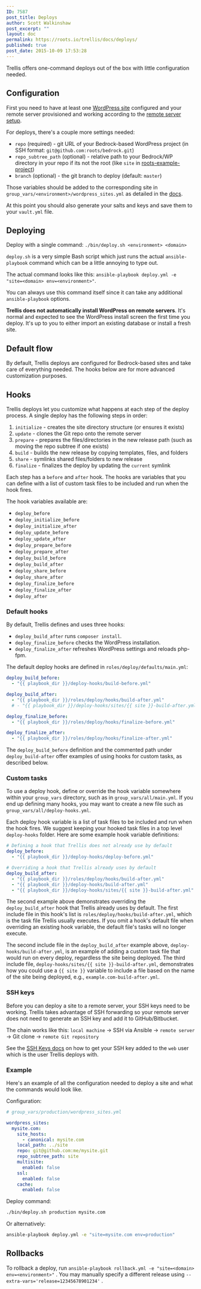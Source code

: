 ```yaml
---
ID: 7587
post_title: Deploys
author: Scott Walkinshaw
post_excerpt: ""
layout: doc
permalink: https://roots.io/trellis/docs/deploys/
published: true
post_date: 2015-10-09 17:53:28
---
```

Trellis offers one-command deploys out of the box with little configuration needed.

## Configuration

First you need to have at least one [WordPress site](https://roots.io/trellis/docs/wordpress-sites/) configured and your remote server provisioned and working according to the [remote server setup](https://roots.io/trellis/docs/remote-server-setup/).

For deploys, there's a couple more settings needed:

* `repo` (required) - git URL of your Bedrock-based WordPress project (in SSH format: `git@github.com:roots/bedrock.git`)
* `repo_subtree_path` (optional) - relative path to your Bedrock/WP directory in your repo if its not the root (like `site` in [roots-example-project](https://github.com/roots/roots-example-project.com))
* `branch` (optional) - the git branch to deploy (default: `master`)

Those variables should be added to the corresponding site in `group_vars/<environment>/wordpress_sites.yml` as detailed in the [docs](https://roots.io/trellis/docs/wordpress-sites/#remote-servers).

At this point you should also generate your salts and keys and save them to your `vault.yml` file.

## Deploying

Deploy with a single command: `./bin/deploy.sh <environment> <domain>`

`deploy.sh` is a very simple Bash script which just runs the actual `ansible-playbook` command which can be a little annoying to type out.

The actual command looks like this: `ansible-playbook deploy.yml -e "site=<domain> env=<environment>"`.

You can always use this command itself since it can take any additional `ansible-playbook` options.

**Trellis does not automatically install WordPress on remote servers**. It's normal and expected to see the WordPress install screen the first time you deploy. It's up to you to either import an existing database or install a fresh site.

## Default flow

By default, Trellis deploys are configured for Bedrock-based sites and take care of everything needed. The hooks below are for more advanced customization purposes.

## Hooks

Trellis deploys let you customize what happens at each step of the deploy process. A single deploy has the following steps in order:

1. `initialize` - creates the site directory structure (or ensures it exists)
2. `update` - clones the Git repo onto the remote server
3. `prepare` - prepares the files/directories in the new release path (such as moving the repo subtree if one exists)
4. `build` - builds the new release by copying templates, files, and folders
5. `share` - symlinks shared files/folders to new release
6. `finalize` - finalizes the deploy by updating the `current` symlink

Each step has a `before` and `after` hook. The hooks are variables that you can define with a list of custom task files to be included and run when the hook fires.

The hook variables available are:

* `deploy_before`
* `deploy_initialize_before`
* `deploy_initialize_after`
* `deploy_update_before`
* `deploy_update_after`
* `deploy_prepare_before`
* `deploy_prepare_after`
* `deploy_build_before`
* `deploy_build_after`
* `deploy_share_before`
* `deploy_share_after`
* `deploy_finalize_before`
* `deploy_finalize_after`
* `deploy_after`

### Default hooks

By default, Trellis defines and uses three hooks:

* `deploy_build_after` runs `composer install`.
* `deploy_finalize_before` checks the WordPress installation.
* `deploy_finalize_after` refreshes WordPress settings and reloads php-fpm.

The default deploy hooks are defined in `roles/deploy/defaults/main.yml`:

```yaml
deploy_build_before:
  - "{{ playbook_dir }}/deploy-hooks/build-before.yml"

deploy_build_after:
  - "{{ playbook_dir }}/roles/deploy/hooks/build-after.yml"
  # - "{{ playbook_dir }}/deploy-hooks/sites/{{ site }}-build-after.yml"

deploy_finalize_before:
  - "{{ playbook_dir }}/roles/deploy/hooks/finalize-before.yml"

deploy_finalize_after:
  - "{{ playbook_dir }}/roles/deploy/hooks/finalize-after.yml"
```

The `deploy_build_before` definition and the commented path under `deploy_build-after` offer examples of using hooks for custom tasks, as described below.

### Custom tasks

To use a deploy hook, define or override the hook variable somewhere within your `group_vars` directory, such as in `group_vars/all/main.yml`. If you end up defining many hooks, you may want to create a new file such as `group_vars/all/deploy-hooks.yml`.

Each deploy hook variable is a list of task files to be included and run when the hook fires. We suggest keeping your hooked task files in a top level `deploy-hooks` folder. Here are some example hook variable definitions:

```yaml
# Defining a hook that Trellis does not already use by default
deploy_before:
  - "{{ playbook_dir }}/deploy-hooks/deploy-before.yml"

# Overriding a hook that Trellis already uses by default
deploy_build_after:
  - "{{ playbook_dir }}/roles/deploy/hooks/build-after.yml"
  - "{{ playbook_dir }}/deploy-hooks/build-after.yml"
  - "{{ playbook_dir }}/deploy-hooks/sites/{{ site }}-build-after.yml"
```

The second example above demonstrates overriding the `deploy_build_after` hook that Trellis already uses by default. The first include file in this hook's list is `roles/deploy/hooks/build-after.yml`, which is the task file Trellis usually executes. If you omit a hook's default file when overriding an existing hook variable, the default file's tasks will no longer execute.

The second include file in the `deploy_build_after` example above, `deploy-hooks/build-after.yml`, is an example of adding a custom task file that would run on every deploy, regardless the site being deployed. The third include file, `deploy-hooks/sites/{{ site }}-build-after.yml`, demonstrates how you could use a `{{ site }}` variable to include a file based on the name of the site being deployed, e.g., `example.com-build-after.yml`.

### SSH keys

Before you can deploy a site to a remote server, your SSH keys need to be working. Trellis takes advantage of SSH forwarding so your remote server does not need to generate an SSH key and add it to GitHub/Bitbucket.

The chain works like this: `local machine` -&gt; SSH via Ansible -&gt; `remote server` -&gt; Git clone -&gt; `remote Git repository`

See the [SSH Keys docs](https://roots.io/trellis/docs/ssh-keys/) on how to get your SSH key added to the `web` user which is the user Trellis deploys with.

### Example

Here's an example of all the configuration needed to deploy a site and what the commands would look like.

Configuration:
```yaml
# group_vars/production/wordpress_sites.yml

wordpress_sites:
  mysite.com:
    site_hosts:
      - canonical: mysite.com
    local_path: ../site
    repo: git@github.com:me/mysite.git
    repo_subtree_path: site
    multisite:
      enabled: false
    ssl:
      enabled: false
    cache:
      enabled: false
```

Deploy command:
```bash
./bin/deploy.sh production mysite.com
```

Or alternatively:
```bash
ansible-playbook deploy.yml -e "site=mysite.com env=production"
```

## Rollbacks

To rollback a deploy, run `ansible-playbook rollback.yml -e "site=<domain> env=<environment>"` . 
You may manually specify a different release using `--extra-vars='release=12345678901234'` .